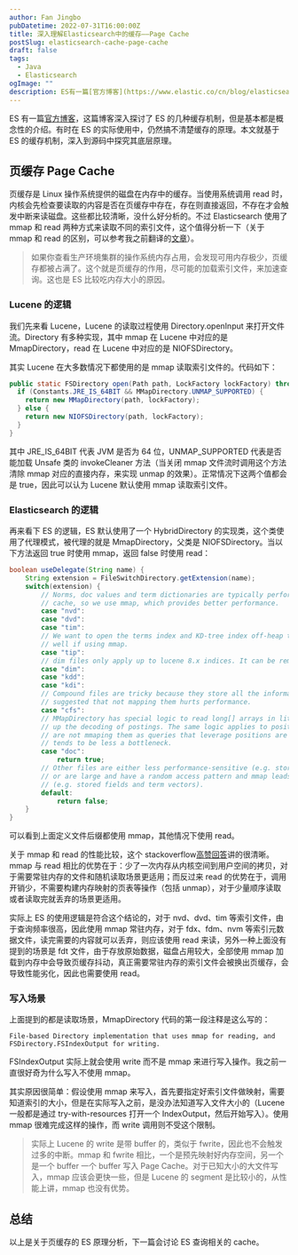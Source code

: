 ```yaml
---
author: Fan Jingbo
pubDatetime: 2022-07-31T16:00:00Z
title: 深入理解Elasticsearch中的缓存——Page Cache
postSlug: elasticsearch-cache-page-cache
draft: false
tags:
  - Java
  - Elasticsearch
ogImage: ""
description: ES有一篇[官方博客](https://www.elastic.co/cn/blog/elasticsearch-caching-deep-dive-boosting-query-speed-one-cache-at-a-time)，这篇博客深入探讨了ES的几种缓存机制，但是基本都是概念性的介绍。有时在ES的实际使用中，仍然搞不清楚缓存的原理。本文就基于ES的缓存机制，深入到源码中探究其底层原理。
---
```


ES 有一篇[官方博客](https://www.elastic.co/cn/blog/elasticsearch-caching-deep-dive-boosting-query-speed-one-cache-at-a-time)，这篇博客深入探讨了 ES 的几种缓存机制，但是基本都是概念性的介绍。有时在 ES 的实际使用中，仍然搞不清楚缓存的原理。本文就基于 ES 的缓存机制，深入到源码中探究其底层原理。

## 页缓存 Page Cache

页缓存是 Linux 操作系统提供的磁盘在内存中的缓存。当使用系统调用 read 时，内核会先检查要读取的内容是否在页缓存中存在，存在则直接返回，不存在才会触发中断来读磁盘。这些都比较清晰，没什么好分析的。不过 Elasticsearch 使用了 mmap 和 read 两种方式来读取不同的索引文件，这个值得分析一下（关于 mmap 和 read 的区别，可以参考我之前翻译的[文章](https://fanjingbo.com/post/linux-io/)）。

> 如果你查看生产环境集群的操作系统内存占用，会发现可用内存极少，页缓存都被占满了。这个就是页缓存的作用，尽可能的加载索引文件，来加速查询。这也是 ES 比较吃内存大小的原因。

### Lucene 的逻辑

我们先来看 Lucene，Lucene 的读取过程使用 Directory.openInput 来打开文件流。Directory 有多种实现，其中 mmap 在 Lucene 中对应的是 MmapDirectory，read 在 Lucene 中对应的是 NIOFSDirectory。

其实 Lucene 在大多数情况下都使用的是 mmap 读取索引文件的。代码如下：

```java
public static FSDirectory open(Path path, LockFactory lockFactory) throws IOException {
  if (Constants.JRE_IS_64BIT && MMapDirectory.UNMAP_SUPPORTED) {
    return new MMapDirectory(path, lockFactory);
  } else {
    return new NIOFSDirectory(path, lockFactory);
  }
}
```

其中 JRE_IS_64BIT 代表 JVM 是否为 64 位，UNMAP_SUPPORTED 代表是否能加载 Unsafe 类的 invokeCleaner 方法（当关闭 mmap 文件流时调用这个方法清除 mmap 对应的直接内存，来实现 unmap 的效果）。正常情况下这两个值都会是 true，因此可以认为 Lucene 默认使用 mmap 读取索引文件。

### Elasticsearch 的逻辑

再来看下 ES 的逻辑，ES 默认使用了一个 HybridDirectory 的实现类，这个类使用了代理模式，被代理的就是 MmapDirectory，父类是 NIOFSDirectory。当以下方法返回 true 时使用 mmap，返回 false 时使用 read：

```java
boolean useDelegate(String name) {
    String extension = FileSwitchDirectory.getExtension(name);
    switch(extension) {
        // Norms, doc values and term dictionaries are typically performance-sensitive and hot in the page
        // cache, so we use mmap, which provides better performance.
        case "nvd":
        case "dvd":
        case "tim":
        // We want to open the terms index and KD-tree index off-heap to save memory, but this only performs
        // well if using mmap.
        case "tip":
        // dim files only apply up to lucene 8.x indices. It can be removed once we are in lucene 10
        case "dim":
        case "kdd":
        case "kdi":
        // Compound files are tricky because they store all the information for the segment. Benchmarks
        // suggested that not mapping them hurts performance.
        case "cfs":
        // MMapDirectory has special logic to read long[] arrays in little-endian order that helps speed
        // up the decoding of postings. The same logic applies to positions (.pos) of offsets (.pay) but we
        // are not mmaping them as queries that leverage positions are more costly and the decoding of postings
        // tends to be less a bottleneck.
        case "doc":
            return true;
        // Other files are either less performance-sensitive (e.g. stored field index, norms metadata)
        // or are large and have a random access pattern and mmap leads to page cache trashing
        // (e.g. stored fields and term vectors).
        default:
            return false;
    }
}
```

可以看到上面定义文件后缀都使用 mmap，其他情况下使用 read。

关于 mmap 和 read 的性能比较，这个 stackoverflow[高赞回答](https://stackoverflow.com/questions/45972/mmap-vs-reading-blocks)讲的很清晰。mmap 与 read 相比的优势在于：少了一次内存从内核空间到用户空间的拷贝，对于需要常驻内存的文件和随机读取场景更适用；而反过来 read 的优势在于，调用开销少，不需要构建内存映射的页表等操作（包括 unmap），对于少量顺序读取或者读取完就丢弃的场景更适用。

实际上 ES 的使用逻辑是符合这个结论的，对于 nvd、dvd、tim 等索引文件，由于查询频率很高，因此使用 mmap 常驻内存，对于 fdx、fdm、nvm 等索引元数据文件，读完需要的内容就可以丢弃，则应该使用 read 来读，另外一种上面没有提到的场景是 fdt 文件，由于存放原始数据，磁盘占用较大，全部使用 mmap 加载到内存中会导致页缓存抖动，真正需要常驻内存的索引文件会被换出页缓存，会导致性能劣化，因此也需要使用 read。

### 写入场景

上面提到的都是读取场景，MmapDirectory 代码的第一段注释是这么写的：

```
File-based Directory implementation that uses mmap for reading, and FSDirectory.FSIndexOutput for writing.
```

FSIndexOutput 实际上就会使用 write 而不是 mmap 来进行写入操作。我之前一直很好奇为什么写入不使用 mmap。

其实原因很简单：假设使用 mmap 来写入，首先要指定好索引文件做映射，需要知道索引的大小，但是在实际写入之前，是没办法知道写入文件大小的（Lucene 一般都是通过 try-with-resources 打开一个 IndexOutput，然后开始写入）。使用 mmap 很难完成这样的操作，而 write 调用则不受这个限制。

> 实际上 Lucene 的 write 是带 buffer 的，类似于 fwrite，因此也不会触发过多的中断。mmap 和 fwrite 相比，一个是预先映射好内存空间，另一个是一个 buffer 一个 buffer 写入 Page Cache。对于已知大小的大文件写入，mmap 应该会更快一些，但是 Lucene 的 segment 是比较小的，从性能上讲，mmap 也没有优势。

## 总结

以上是关于页缓存的 ES 原理分析，下一篇会讨论 ES 查询相关的 cache。
